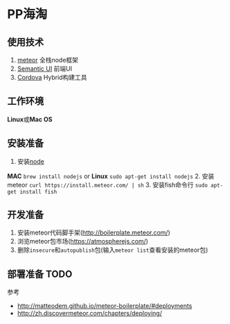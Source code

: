 # PP海淘

## 使用技术

1. [meteor](https://www.meteor.com/) 全栈node框架
2. [Semantic UI](http://semantic-ui.com/) 前端UI
3. [Cordova](http://phonegap.com/) Hybrid构建工具

## 工作环境
 **Linux**或**Mac OS**

## 安装准备
1. 安装[node](http://nodejs.org/download/)
    
 **MAC** `brew install nodejs` or **Linux** `sudo apt-get install nodejs`
2. 安装meteor `curl https://install.meteor.com/ | sh`
3. 安装fish命令行 `sudo apt-get install fish`

## 开发准备
1. 安装meteor代码脚手架(http://boilerplate.meteor.com/)
2. 浏览meteor包市场(https://atmospherejs.com/)
3. 删除`insecure`和`autopublish`包(输入`meteor list`查看安装的meteor包)

## 部署准备 TODO
参考

* http://matteodem.github.io/meteor-boilerplate/#deployments
* http://zh.discovermeteor.com/chapters/deploying/